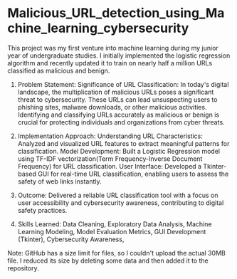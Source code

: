 # Malicious_URL_detection_using_Machine_learning_cybersecurity

This project was my first venture into machine learning during my junior year of undergraduate studies. I initially implemented the logistic regression algorithm and recently updated it to train on nearly half a million URLs classified as malicious and benign.

1. Problem Statement:
Significance of URL Classification: In today's digital landscape, the multiplication of malicious URLs poses a significant threat to cybersecurity. These URLs can lead unsuspecting users to phishing sites, malware downloads, or other malicious activities. Identifying and classifying URLs accurately as malicious or benign is crucial for protecting individuals and organizations from cyber threats.

2. Implementation Approach:
Understanding URL Characteristics: Analyzed and visualized URL features to extract meaningful patterns for classification.
Model Development: Built a Logistic Regression model using TF-IDF vectorization(Term Frequency-Inverse Document Frequency) for URL classification.
User Interface: Developed a Tkinter-based GUI for real-time URL classification, enabling users to assess the safety of web links instantly.

3. Outcome:
Delivered a reliable URL classification tool with a focus on user accessibility and cybersecurity awareness, contributing to digital safety practices.

4. Skills Learned:
Data Cleaning,
Exploratory Data Analysis,
Machine Learning Modeling,
Model Evaluation Metrics,
GUI Development (Tkinter),
Cybersecurity Awareness,

Note: GitHub has a size limit for files, so I couldn't upload the actual 30MB file. I reduced its size by deleting some data and then added it to the repository.
